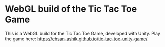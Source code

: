 # WebGL build of the Tic Tac Toe Game

This is a WebGL build for the Tic Tac Toe Game, developed with Unity. Play the game here: https://ehsan-ashik.github.io/tic-tac-toe-unity-game/
